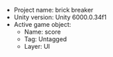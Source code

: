 <!-- UNITY CODE ASSIST INSTRUCTIONS START -->
- Project name: brick breaker
- Unity version: Unity 6000.0.34f1
- Active game object:
  - Name: score
  - Tag: Untagged
  - Layer: UI
<!-- UNITY CODE ASSIST INSTRUCTIONS END -->